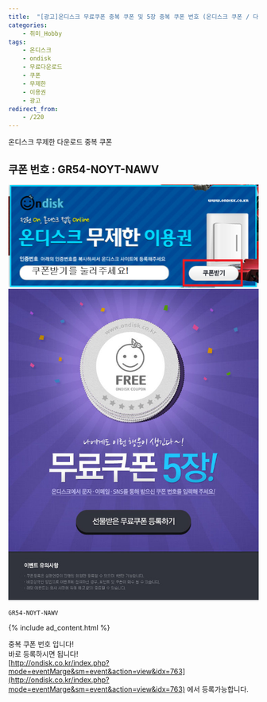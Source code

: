 ```yaml
---
title:  "[광고]온디스크 무료쿠폰 중복 쿠폰 및 5장 중복 쿠폰 번호 (온디스크 쿠폰 / 다운 쿠폰)"
categories:
    - 취미_Hobby
tags:
    - 온디스크
    - ondisk
    - 무료다운로드
    - 쿠폰
    - 무제한
    - 이용권
    - 광고
redirect_from:
    - /220
---
```

온디스크 무제한 다운로드 중복 쿠폰

## 쿠폰 번호 : GR54-NOYT-NAWV
![](/assets/2018-03-18-Ondisk/3.png)  
![](/assets/2018-03-18-Ondisk/1.jpg)  

    GR54-NOYT-NAWV

{% include ad_content.html %}

중복 쿠폰 번호 입니다!  
바로 등록하시면 됩니다!  
[http://ondisk.co.kr/index.php?mode=eventMarge&sm=event&action=view&idx=763](http://ondisk.co.kr/index.php?mode=eventMarge&sm=event&action=view&idx=763) 에서 등록가능합니다.